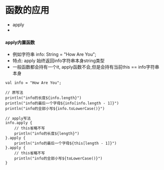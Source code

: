 # 函数的应用
- apply
-

#### apply内置函数
* 例如字符串 info: String = "How Are You";
* 特点: apply 始终返回info字符串本身string类型
* 一般函数都会持有一个it, apply函数不会,但是会持有当前this == info字符串本身
```
val info = "How Are You";

// 原写法
println("info的长度${info.length}")
println("info的最后一个字母${info[info.length - 1]}")
println("info的全部小写${info.toLowerCase()}")

// apply写法
info.apply {
    // this省略不写
    println("info的长度${length}")
}.apply {
    println("info的最后一个字母${this[length - 1]}")
}.apply {
    // this省略不写
    println("info的全部小写${toLowerCase()}")
}
```
